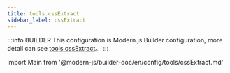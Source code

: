 ```yaml
---
title: tools.cssExtract
sidebar_label: cssExtract
---
```


:::info BUILDER
This configuration is Modern.js Builder configuration, more detail can see [tools.cssExtract](https://modernjs.dev/builder/zh/api/config-tools.html#tools-cssextract)。
:::

import Main from '@modern-js/builder-doc/en/config/tools/cssExtract.md'

<Main />
